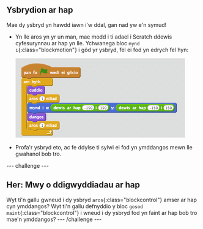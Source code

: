 ## Ysbrydion ar hap

Mae dy ysbryd yn hawdd iawn i'w ddal, gan nad yw e'n symud!

+ Yn lle aros yn yr un man, mae modd i ti adael i Scratch ddewis cyfesurynnau ar hap yn lle.  Ychwanega bloc `mynd i`{:class="blockmotion"} i gôd yr ysbryd, fel ei fod yn edrych fel hyn:

	![screenshot](images/ghost-random.png)

+ Profa'r ysbryd eto, ac fe ddylse ti sylwi ei fod yn ymddangos mewn lle gwahanol bob tro.

--- challenge ---
## Her: Mwy o ddigwyddiadau ar hap
Wyt ti'n gallu gwneud i dy ysbryd `aros`{:class="blockcontrol"} amser ar hap cyn ymddangos? Wyt ti'n gallu defnyddio y bloc `gosod maint`{:class="blockcontrol"} i wneud i dy ysbryd fod yn faint ar hap bob tro mae'n ymddangos?
--- /challenge ---

